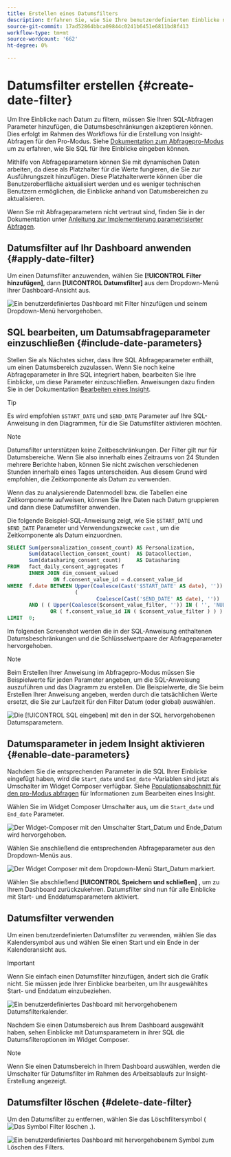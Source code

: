 ```yaml
---
title: Erstellen eines Datumsfilters
description: Erfahren Sie, wie Sie Ihre benutzerdefinierten Einblicke nach Datum filtern können.
source-git-commit: 17ad52864bbca09844c0241b6451e6811bd8f413
workflow-type: tm+mt
source-wordcount: '662'
ht-degree: 0%

---
```


# Datumsfilter erstellen {#create-date-filter}

Um Ihre Einblicke nach Datum zu filtern, müssen Sie Ihren SQL-Abfragen Parameter hinzufügen, die Datumsbeschränkungen akzeptieren können. Dies erfolgt im Rahmen des Workflows für die Erstellung von Insight-Abfragen für den Pro-Modus. Siehe [Dokumentation zum Abfragepro-Modus](#query-pro-mode) um zu erfahren, wie Sie SQL für Ihre Einblicke eingeben können.

Mithilfe von Abfrageparametern können Sie mit dynamischen Daten arbeiten, da diese als Platzhalter für die Werte fungieren, die Sie zur Ausführungszeit hinzufügen. Diese Platzhalterwerte können über die Benutzeroberfläche aktualisiert werden und es weniger technischen Benutzern ermöglichen, die Einblicke anhand von Datumsbereichen zu aktualisieren.

Wenn Sie mit Abfrageparametern nicht vertraut sind, finden Sie in der Dokumentation unter [Anleitung zur Implementierung parametrisierter Abfragen](../../../../query-service/ui/parameterized-queries.md).

## Datumsfilter auf Ihr Dashboard anwenden {#apply-date-filter}

Um einen Datumsfilter anzuwenden, wählen Sie **[!UICONTROL Filter hinzufügen]**, dann **[!UICONTROL Datumsfilter]** aus dem Dropdown-Menü Ihrer Dashboard-Ansicht aus.

![Ein benutzerdefiniertes Dashboard mit Filter hinzufügen und seinem Dropdown-Menü hervorgehoben.](../../../images/customizable-insights/add-filter.png)

## SQL bearbeiten, um Datumsabfrageparameter einzuschließen {#include-date-parameters}

Stellen Sie als Nächstes sicher, dass Ihre SQL Abfrageparameter enthält, um einen Datumsbereich zuzulassen. Wenn Sie noch keine Abfrageparameter in Ihre SQL integriert haben, bearbeiten Sie Ihre Einblicke, um diese Parameter einzuschließen. Anweisungen dazu finden Sie in der Dokumentation [Bearbeiten eines Insight](../query-pro-mode.md#edit).

>[!TIP]
>
>Es wird empfohlen `$START_DATE` und `$END_DATE` Parameter auf Ihre SQL-Anweisung in den Diagrammen, für die Sie Datumsfilter aktivieren möchten.

>[!NOTE]
>
>Datumsfilter unterstützen keine Zeitbeschränkungen. Der Filter gilt nur für Datumsbereiche. Wenn Sie also innerhalb eines Zeitraums von 24 Stunden mehrere Berichte haben, können Sie nicht zwischen verschiedenen Stunden innerhalb eines Tages unterscheiden. Aus diesem Grund wird empfohlen, die Zeitkomponente als Datum zu verwenden.

Wenn das zu analysierende Datenmodell bzw. die Tabellen eine Zeitkomponente aufweisen, können Sie Ihre Daten nach Datum gruppieren und dann diese Datumsfilter anwenden.

Die folgende Beispiel-SQL-Anweisung zeigt, wie Sie `$START_DATE` und `$END_DATE` Parameter und Verwendungszwecke `cast` , um die Zeitkomponente als Datum einzuordnen.

```sql
SELECT Sum(personalization_consent_count) AS Personalization,
       Sum(datacollection_consent_count)  AS Datacollection,
       Sum(datasharing_consent_count)     AS Datasharing
FROM   fact_daily_consent_aggregates f
       INNER JOIN dim_consent_valued
               ON f.consent_value_id = d.consent_value_id
WHERE  f.date BETWEEN Upper(Coalesce(Cast('$START_DATE' AS date), '')) AND Upper
                      (
                             Coalesce(Cast('$END_DATE' AS date), ''))
       AND ( ( Upper(Coalesce($consent_value_filter, '')) IN ( '', 'NULL' ) )
              OR ( f.consent_value_id IN ( $consent_value_filter ) ) )
LIMIT  0; 
```

Im folgenden Screenshot werden die in der SQL-Anweisung enthaltenen Datumsbeschränkungen und die Schlüsselwertpaare der Abfrageparameter hervorgehoben.

>[!NOTE]
>
>Beim Erstellen Ihrer Anweisung im Abfragepro-Modus müssen Sie Beispielwerte für jeden Parameter angeben, um die SQL-Anweisung auszuführen und das Diagramm zu erstellen. Die Beispielwerte, die Sie beim Erstellen Ihrer Anweisung angeben, werden durch die tatsächlichen Werte ersetzt, die Sie zur Laufzeit für den Filter Datum (oder global) auswählen.

![Die [!UICONTROL SQL eingeben] mit den in der SQL hervorgehobenen Datumsparametern.](../../../images/customizable-insights/sql-date-parameters.png)

## Datumsparameter in jedem Insight aktivieren {#enable-date-parameters}

Nachdem Sie die entsprechenden Parameter in die SQL Ihrer Einblicke eingefügt haben, wird die `Start_date` und `End_date` -Variablen sind jetzt als Umschalter im Widget Composer verfügbar. Siehe [Populationsabschnitt für den pro-Modus abfragen](#populate-widget) für Informationen zum Bearbeiten eines Insight.

Wählen Sie im Widget Composer Umschalter aus, um die `Start_date` und `End_date` Parameter.

![Der Widget-Composer mit den Umschalter Start_Datum und Ende_Datum wird hervorgehoben.](../../../images/customizable-insights/widget-composer-date-filter-toggles.png)

Wählen Sie anschließend die entsprechenden Abfrageparameter aus den Dropdown-Menüs aus.

![Der Widget Composer mit dem Dropdown-Menü Start_Datum markiert.](../../../images/customizable-insights/widget-composer-date-filter-dropdown.png)

Wählen Sie abschließend **[!UICONTROL Speichern und schließen]** , um zu Ihrem Dashboard zurückzukehren. Datumsfilter sind nun für alle Einblicke mit Start- und Enddatumsparametern aktiviert.

## Datumsfilter verwenden

Um einen benutzerdefinierten Datumsfilter zu verwenden, wählen Sie das Kalendersymbol aus und wählen Sie einen Start und ein Ende in der Kalenderansicht aus.

>[!IMPORTANT]
>
>Wenn Sie einfach einen Datumsfilter hinzufügen, ändert sich die Grafik nicht. Sie müssen jede Ihrer Einblicke bearbeiten, um Ihr ausgewähltes Start- und Enddatum einzubeziehen.

![Ein benutzerdefiniertes Dashboard mit hervorgehobenem Datumsfilterkalender.](../../../images/customizable-insights/date-filter.png)

Nachdem Sie einen Datumsbereich aus Ihrem Dashboard ausgewählt haben, sehen Einblicke mit Datumsparametern in ihrer SQL die Datumsfilteroptionen im Widget Composer.

>[!NOTE]
>
>Wenn Sie einen Datumsbereich in Ihrem Dashboard auswählen, werden die Umschalter für Datumsfilter im Rahmen des Arbeitsablaufs zur Insight-Erstellung angezeigt.

## Datumsfilter löschen {#delete-date-filter}

Um den Datumsfilter zu entfernen, wählen Sie das Löschfiltersymbol (![Das Symbol Filter löschen .](../../../images/customizable-insights/delete-filter-icon.png)).

![Ein benutzerdefiniertes Dashboard mit hervorgehobenem Symbol zum Löschen des Filters.](../../../images/customizable-insights/delete-date-filter.png)
